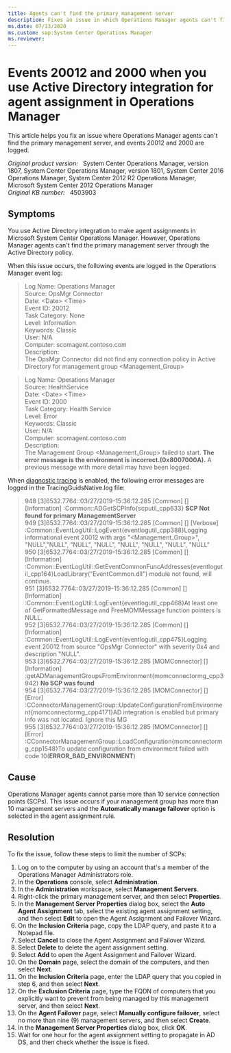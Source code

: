 ```yaml
---
title: Agents can't find the primary management server
description: Fixes an issue in which Operations Manager agents can't find the primary management server, and events 20012 and 2000 are logged.
ms.date: 07/13/2020
ms.custom: sap:System Center Operations Manager
ms.reviewer: 
---
```

# Events 20012 and 2000 when you use Active Directory integration for agent assignment in Operations Manager

This article helps you fix an issue where Operations Manager agents can't find the primary management server, and events 20012 and 2000 are logged.

_Original product version:_ &nbsp; System Center Operations Manager, version 1807, System Center Operations Manager, version 1801, System Center 2016 Operations Manager, System Center 2012 R2 Operations Manager, Microsoft System Center 2012 Operations Manager  
_Original KB number:_ &nbsp; 4503903

## Symptoms

You use Active Directory integration to make agent assignments in Microsoft System Center Operations Manager. However, Operations Manager agents can't find the primary management server through the Active Directory policy.

When this issue occurs, the following events are logged in the Operations Manager event log:

> Log Name:      Operations Manager  
> Source:        OpsMgr Connector  
> Date:          \<Date> \<Time>  
> Event ID:      20012  
> Task Category: None  
> Level:         Information  
> Keywords:      Classic  
> User:          N/A  
> Computer:      scomagent.contoso.com  
> Description:  
> The OpsMgr Connector did not find any connection policy in Active Directory for management group \<Management_Group>

> Log Name:      Operations Manager  
> Source:        HealthService  
> Date:          \<Date> \<Time>  
> Event ID:      2000  
> Task Category: Health Service  
> Level:         Error  
> Keywords:      Classic  
> User:          N/A  
> Computer:      scomagent.contoso.com  
> Description:  
> The Management Group \<Management_Group> failed to start. **The error message is the environment is incorrect.(0x8007000A).**  A previous message with more detail may have been logged.

When [diagnostic tracing](https://support.microsoft.com/help/942864/) is enabled, the following error messages are logged in the TracingGuidsNative.log file:

> 948 [3]6532.7764::03/27/2019-15:36:12.285 [Common] [] [Information] :Common::ADGetSCPInfo{scputil_cpp633} **SCP Not found for primary ManagementServer**  
> 949 [3]6532.7764::03/27/2019-15:36:12.285 [Common] [] [Verbose] :Common::EventLogUtil::LogEvent{eventlogutil_cpp388}Logging informational event 20012 with args "\<Management_Group>", "NULL","NULL", "NULL", "NULL", "NULL", "NULL", "NULL", "NULL"  
> 950 [3]6532.7764::03/27/2019-15:36:12.285 [Common] [] [Information] :Common::EventLogUtil::GetEventCommonFuncAddresses{eventlogutil_cpp164}LoadLibrary("EventCommon.dll") module not found, will continue.  
> 951 [3]6532.7764::03/27/2019-15:36:12.285 [Common] [] [Information] :Common::EventLogUtil::LogEvent{eventlogutil_cpp468}At least one of GetFormattedMessage and FreeMOMMessage function pointers is NULL.  
> 952 [3]6532.7764::03/27/2019-15:36:12.285 [Common] [] [Information] :Common::EventLogUtil::LogEvent{eventlogutil_cpp475}Logging event 20012 from source "OpsMgr Connector" with severity 0x4 and description "NULL".  
> 953 [3]6532.7764::03/27/2019-15:36:12.285 [MOMConnector] [] [Information] :getADManagementGroupsFromEnvironment{momconnectormg_cpp3942} **No SCP was found**  
> 954 [3]6532.7764::03/27/2019-15:36:12.285 [MOMConnector] [] [Error] :CConnectorManagementGroup::UpdateConfigurationFromEnvironment{momconnectormg_cpp4171}AD integration is enabled but primary info was not located. Ignore this MG  
> 955 [3]6532.7764::03/27/2019-15:36:12.285 [MOMConnector] [] [Error] :CConnectorManagementGroup::LoadConfiguration{momconnectormg_cpp1548}To update configuration from environment failed with code 10(**ERROR_BAD_ENVIRONMENT**)

## Cause

Operations Manager agents cannot parse more than 10 service connection points (SCPs). This issue occurs if your management group has more than 10 management servers and the **Automatically manage failover** option is selected in the agent assignment rule.

## Resolution

To fix the issue, follow these steps to limit the number of SCPs:

1. Log on to the computer by using an account that's a member of the Operations Manager Administrators role.
2. In the **Operations** console, select **Administration**.
3. In the **Administration** workspace, select **Management Servers**.
4. Right-click the primary management server, and then select **Properties**.
5. In the **Management Server Properties** dialog box, select the **Auto Agent Assignment** tab, select the existing agent assignment setting, and then select **Edit** to open the Agent Assignment and Failover Wizard.
6. On the **Inclusion Criteria** page, copy the LDAP query, and paste it to a Notepad file.
7. Select **Cancel** to close the Agent Assignment and Failover Wizard.
8. Select **Delete** to delete the agent assignment setting.
9. Select **Add** to open the Agent Assignment and Failover Wizard.
10. On the **Domain** page, select the domain of the computers, and then select **Next**.
11. On the **Inclusion Criteria** page, enter the LDAP query that you copied in step 6, and then select **Next**.
12. On the **Exclusion Criteria** page, type the FQDN of computers that you explicitly want to prevent from being managed by this management server, and then select **Next**.
13. On the **Agent Failover** page, select **Manually configure failover**, select no more than nine (9) management servers, and then select **Create**.
14. In the **Management Server Properties** dialog box, click **OK**.
15. Wait for one hour for the agent assignment setting to propagate in AD DS, and then check whether the issue is fixed.
